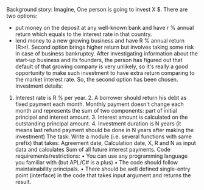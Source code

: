 Background story: 
Imagine, One person is going to invest X $. There are two options: 
- put money on the deposit at any well-known bank and have r % annual return which equals to the interest rate in that country. 
- lend money to a new growing business and have R % annual return (R>r). 
Second option brings higher return but involves taking some risk in case of business bankruptcy. 
After investigating information about the start-up business and its founders, the person has figured out that default of that growing company is very unlikely, so it's really a good opportunity to make such investment to have extra return comparing to the market interest rate. 
So, the second option has been chosen. 
Investment details: 
1. Interest rate is R % per year. 2. A borrower should return his debt as fixed payment each month. Monthly payment doesn't change each month and represents the sum of two components: part of initial principal and interest amount. 3. Interest amount is calculated on the outstanding principal amount. 4. Investment duration is N years (it means last refund payment should be done in N years 
after making the investment) 
The task: 
Write a module (i.e. several functions with same prefix) that takes: Agreement date, Calculation date, X, R and N as input data and calculates Sum of all future interest payments. 
Code requirements/restrictions: 
• You can use any programming language you familiar with (but APL/C# is a plus) 
• The code should follow maintainability principals. 
• There should be well defined single-entry point (interface) in the code that takes input argument and returns the result. 
